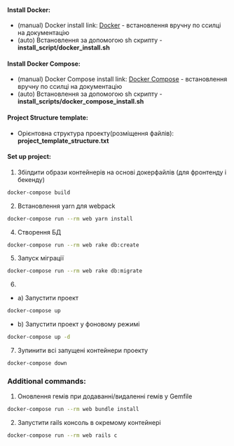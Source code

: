 #### Install Docker:
 - (manual) Docker install link: [Docker](https://docs.docker.com/engine/install/ubuntu/) - встановлення вручну по ссилці на документацію
 - (auto) Встановлення за допомогою sh скрипту - **install_script/docker_install.sh**

#### Install Docker Compose:
 - (manual) Docker Compose install link: [Docker Compose](https://docs.docker.com/compose/install/) - встановлення вручну по ссилці на документацію
 - (auto) Встановлення за допомогою sh скрипту - **install_scripts/docker_compose_install.sh**

#### Project Structure template:
 - Орієнтовна структура проекту(розміщення файлів): **project_template_structure.txt**

#### Set up project:
1. Збілдити образи контейнерів на основі докерфайлів (для фронтенду і бекенду)
```sh
docker-compose build
```
2. Встановлення yarn для webpack 
```sh
docker-compose run --rm web yarn install
```
4. Створення БД
```sh
docker-compose run --rm web rake db:create
```
5. Запуск міграції
```sh
docker-compose run --rm web rake db:migrate
```
6. 
 - a) Запустити проект
```sh
docker-compose up
```
 - b) Запустити проект у фоновому режимі
```sh
docker-compose up -d
```
7. Зупинити всі запущені контейнери проекту
```sh
docker-compose down
```
### Additional commands: 
1. Оновлення гемів при додаванні/видаленні гемів у Gemfile
```sh
docker-compose run --rm web bundle install
```
2. Запустити rails консоль в окремому контейнері
```sh
docker-compose run --rm web rails c
```